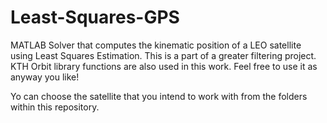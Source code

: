 # Least-Squares-GPS
MATLAB Solver that computes the kinematic position of a LEO satellite using Least Squares Estimation. This is a part of a greater filtering project.
KTH Orbit library functions are also used in this work. Feel free to use it as anyway you like!

Yo can choose the satellite that you intend to work with from the folders within this repository.
